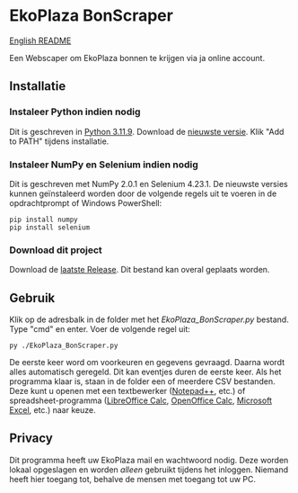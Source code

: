 # EkoPlaza BonScraper
[English README](./README.en.md)

Een Webscaper om EkoPlaza bonnen te krijgen via ja online account.

## Installatie
### Instaleer Python indien nodig
Dit is geschreven in [Python 3.11.9](https://www.python.org/downloads/release/python-3119/). Download de [nieuwste versie](https://www.python.org/downloads/). Klik "Add to PATH" tijdens installatie.

### Instaleer NumPy en Selenium indien nodig
Dit is geschreven met NumPy 2.0.1 en Selenium 4.23.1. De nieuwste versies kunnen geïnstaleerd worden door de volgende regels uit te voeren in de opdrachtprompt of Windows PowerShell:

```
pip install numpy
pip install selenium
```

### Download dit project
Download de [laatste Release](https://github.com/TimJokr/EkoPlaza_BonScraper/releases/latest/download/). Dit bestand kan overal geplaats worden.

## Gebruik
Klik op de adresbalk in de folder met het *EkoPlaza_BonScraper.py* bestand. Type "cmd" en enter. Voer de volgende regel uit:

```
py ./EkoPlaza_BonScraper.py
```
De eerste keer word om voorkeuren en gegevens gevraagd. Daarna wordt alles automatisch geregeld. Dit kan eventjes duren de eerste keer.
Als het programma klaar is, staan in de folder een of meerdere CSV bestanden. Deze kunt u openen met een textbewerker ([Notepad++](https://notepad-plus-plus.org/downloads/), etc.) of spreadsheet-programma ([LibreOffice Calc](https://www.libreoffice.org/download/download-libreoffice/), [OpenOffice Calc](https://www.openoffice.org/download/index.html), [Microsoft Excel](https://www.microsoft.com/nl-nl/microsoft-365/excel), etc.) naar keuze.

## Privacy
Dit programma heeft uw EkoPlaza mail en wachtwoord nodig. Deze worden lokaal opgeslagen en worden *alleen* gebruikt tijdens het inloggen. Niemand heeft hier toegang tot, behalve de mensen met toegang tot uw PC.
